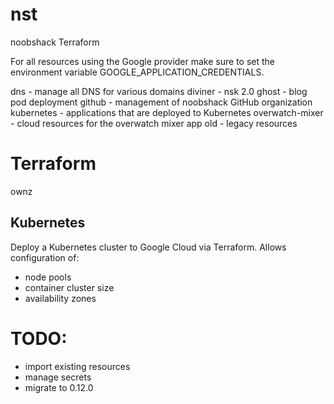 # nst
noobshack Terraform

For all resources using the Google provider make sure to set the environment variable GOOGLE_APPLICATION_CREDENTIALS.

dns - manage all DNS for various domains
diviner - nsk 2.0
ghost - blog pod deployment
github - management of noobshack GitHub organization
kubernetes - applications that are deployed to Kubernetes
overwatch-mixer - cloud resources for the overwatch mixer app
old - legacy resources

# Terraform
ownz

## Kubernetes
Deploy a Kubernetes cluster to Google Cloud via Terraform. Allows configuration of:
 - node pools
 - container cluster size
 - availability zones

# TODO:
- import existing resources
- manage secrets
- migrate to 0.12.0
